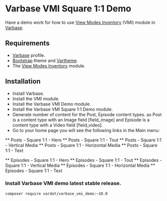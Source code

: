 # Varbase VMI Square 1:1 Demo

Have a demo work for how to use
 [View Modes Inventory](https://www.drupal.org/project/vmi) (VMI) module in
 [Varbase](https://www.drupal.org/project/varbase).


## Requirements
* [Varbase](https://www.drupal.org/project/varbase) profile.
* [Bootstrap](https://www.drupal.org/project/bootstrap) theme
  and [Vartheme](https://www.drupal.org/project/vartheme).
* The [View Modes Inventory](https://www.drupal.org/project/vmi) module.

## Installation
* Install Varbase.
* Install the VMI module.
* Install the Varbase VMI Demo module.
* Install the Varbase VMI Square 1:1 Demo module.
* Generate number of content for the Post, Episode content types.
  as Post is a content type with an Image field [field_image]
  and Episode is a content type with a Video field [field_video].
* Go to your home page you will see the following links in the Main menu:

** Posts - Square 1:1 - Hero
** Posts - Square 1:1 - Tout
** Posts - Square 1:1 - Vertical Media
** Posts - Square 1:1 - Horizontal Media
** Posts - Square 1:1 - Text

** Episodes - Square 1:1 - Hero
** Episodes - Square 1:1 - Tout
** Episodes - Square 1:1 - Vertical Media
** Episodes - Square 1:1 - Horizontal Media
** Episodes - Square 1:1 - Text

### Install Varbase VMI demo latest stable release.
```
composer require vardot/varbase_vmi_demo:~10.0
```
